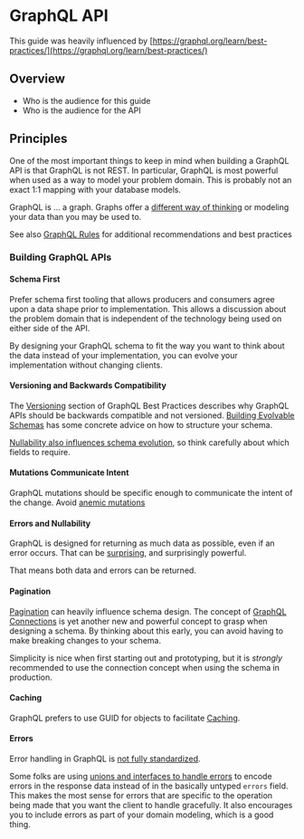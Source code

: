 # GraphQL API

This guide was heavily influenced by [https://graphql.org/learn/best-practices/](https://graphql.org/learn/best-practices/)

## Overview

- Who is the audience for this guide
- Who is the audience for the API

## Principles

One of the most important things to keep in mind when building a
GraphQL API is that GraphQL is not REST. In particular, GraphQL is
most powerful when used as a way to model your problem domain. This is
probably not an exact 1:1 mapping with your database models.

GraphQL is ... a graph. Graphs offer a [different way of
thinking](https://graphql.org/learn/thinking-in-graphs/) or modeling
your data than you may be used to.

See also [GraphQL Rules](https://graphql-rules.com) for additional recommendations and best practices

### Building GraphQL APIs

#### Schema First

Prefer schema first tooling that allows producers and consumers agree
upon a data shape prior to implementation. This allows a discussion
about the problem domain that is independent of the technology being
used on either side of the API.

By designing your GraphQL schema to fit the way you want to think
about the data instead of your implementation, you can evolve your
implementation without changing clients.

#### Versioning and Backwards Compatibility

The [Versioning](https://graphql.org/learn/best-practices/#versioning)
section of GraphQL Best Practices describes why GraphQL APIs should be
backwards compatible and not versioned. [Building Evolvable
Schemas](https://www.apollographql.com/blog/graphql-schema-design-building-evolvable-schemas-1501f3c59ed5/)
has some concrete advice on how to structure your schema.

[Nullability also influences schema
evolution](https://medium.com/@calebmer/when-to-use-graphql-non-null-fields-4059337f6fc8),
so think carefully about which fields to require.

#### Mutations Communicate Intent

GraphQL mutations should be specific enough to communicate the intent
of the change. Avoid [anemic
mutations](https://medium.com/@__xuorig__/graphql-mutation-design-anemic-mutations-dd107ba70496)

#### Errors and Nullability

GraphQL is designed for returning as much data as possible, even if an
error occurs. That can be [surprising](https://medium.com/@calebmer/when-to-use-graphql-non-null-fields-4059337f6fc8), and surprisingly powerful.

That means both data and errors can be returned.

#### Pagination

[Pagination](https://graphql.org/learn/pagination/) can heavily
influence schema design. The concept of [GraphQL
Connections](https://relay.dev/graphql/connections.htm) is yet another
new and powerful concept to grasp when designing a schema. By
thinking about this early, you can avoid having to make breaking
changes to your schema.

Simplicity is nice when first starting out and prototyping, but
it is _strongly_ recommended to use the connection concept when using
the schema in production.

#### Caching

GraphQL prefers to use GUID for objects to facilitate
[Caching](https://graphql.org/learn/caching/).

#### Errors

Error handling in GraphQL is [not fully
standardized](https://blog.atomist.com/error-handling-in-graphql/).

Some folks are using [unions and interfaces to handle
errors](https://blog.logrocket.com/handling-graphql-errors-like-a-champ-with-unions-and-interfaces/)
to encode errors in the response data instead of in the basically
untyped `errors` field. This makes the most sense for errors that are
specific to the operation being made that you want the client to
handle gracefully. It also encourages you to include errors as part of
your domain modeling, which is a good thing.
